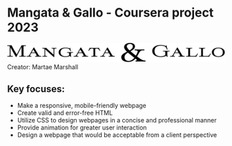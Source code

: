 # Mangata &amp; Gallo -  Coursera project 2023
<img src="img/small-black-icon.png" alt="Mangata &amp; Gallo">
Creator: Martae Marshall

## Key focuses:<br>
<ul>
 <li>Make a responsive, mobile-friendly webpage</li>
 <li>Create valid and error-free HTML</li>
 <li>Utilize CSS to design webpages in a concise and professional manner</li>
 <li>Provide animation for greater user interaction</li> 
 <li>Design a webpage that would be acceptable from a client perspective</li>
</ul>
